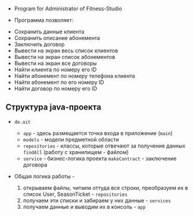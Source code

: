 * Program for Administrator of Fitness-Studio

* Программа позволяет:
- Сохранить данные клиента
- Сохранить описание абонемента
- Заключить договор
- Вывести на экран весь список клиентов
- Вывести на экран список абонементов
- Вывести на экран все договоры
- Найти клиента по номеру его ID
- Найти абонемент по номеру телефона клиента
- Найти абонемент по его номеру ID
- Найти договор по номеру его ID

## Структура java-проекта

* `de.ait`
  * `app` - здесь размещается точка входа в приложение (`main`)
  * `models` - модели предметной области
  * `repositories` - классы, которые отвечают за получение данных `findAll` (работу с хранилищем - файлом)
  * `service` - бизнес-логика проекта `makeContract` - заключение договора

* Общая логика работы - 
  1. открываем файлы, читаем оттуда все строки, преобразуем их в список User, SeasonTicket  - `repositories`
  2. получаем эти списки и забираем у них данные - `services`
  3. получаем данные и выводим их в консоль - `app`

